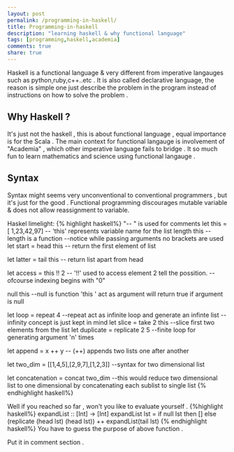 ```yaml
---
layout: post
permalink: /programming-in-haskell/
title: Programming-in-haskell
description: "learning haskell & why functional language"
tags: [programming,haskell,academia]
comments: true
share: true
---
```


Haskell is a functional language & very different from imperative langauges such as python,ruby,c++..etc . It is also called declarative language, the reason is simple one just describe the problem in the program instead of instructions on how to solve the problem .

## Why Haskell ?

It's just not the haskell , this is about functional language , equal importance is for the Scala . The main context for functional langauge is involvement of "Academia" , which other imperative language fails to bridge . It so much fun to learn mathematics and science using functional langauge .

## Syntax

Syntax might seems very unconventional to conventional programmers , but it's just for the good . Functional programming discourages mutable variable & does not allow reassignment to variable.

Haskel limelight:
{% highlight haskell%}
"-- " is used for comments
let this = [ 1,23,42,97] -- 'this' represents variable name for the list
length this  -- length is a function
				--notice while passing arguments no brackets are used
let start = head this -- return the first element of list

let latter = tail this -- return list apart from head

let access = this !! 2 -- '!!' used to access element 2 tell the possition.
						--	ofcourse indexing begins with "0"

null this --null is function 'this ' act as argument will return true if argument is null

let loop = repeat 4 --repeat act as infinite loop and generate an infinte list
					--infinity concept is just kept in mind
let slice = take 2 this --slice first two elements from the list
let duplicate  = replicate 2 5  --finite loop for generating argument 'n' times


let append = x ++ y -- (++) appends two lists one after another

let two_dim = [[1,4,5],[2,9,7],[1,2,3]] --syntax for two dimensional list

let concatenation = concat two_dim --this would reduce two dimensional list to one dimensional by concatenating each sublist to single list
{% endhighlight haskell%}

Well if you reached so far , won't you like to evaluate yourself .
{%highlight haskell%}
expandList :: [Int] -> [Int]
expandList lst = if null lst then [] else (replicate (head lst) (head lst)) ++ expandList(tail lst)
{% endhighlight haskell%}
You have to guess the purpose of above function .

Put it in comment section .

